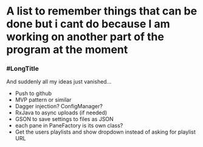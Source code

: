 # A list to remember things that can be done but i cant do because I am working on another part of the program at the moment

### \#LongTitle

And suddenly all my ideas just vanished...

- Push to github
- MVP pattern or similar
- Dagger injection? ConfigManager?
- RxJava to async uploads (if needed)
- GSON to save settings to files as JSON
- each pane in PaneFactory is its own class?
- Get the users playlists and show dropdown instead of asking for playlist URL